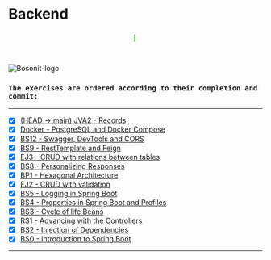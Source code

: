 # Backend

<marquee style="width: 50%; color: green; font-size: 20px;">
<b>Backend exercises in Bosonit</b></marquee>

#
![Bosonit-logo](https://cdn.bosonit.com/n-content/uploads/2021/12/bosonit_web.png)

### `The exercises are ordered according to their completion and commit:`

***
- [x] [(HEAD -> main) JVA2 - Records](https://github.com/Seven-z01/Backend/tree/main/JVA2)
- [x] [Docker - PostgreSQL and Docker Compose](https://github.com/Seven-z01/Backend/tree/main/Docker)
- [x] [BS12 - Swagger, DevTools and CORS](https://github.com/Seven-z01/Backend/tree/main/BS12)
- [x] [BS9 - RestTemplate and Feign](https://github.com/Seven-z01/Backend/tree/main/BS9)
- [x] [EJ3 - CRUD with relations between tables](https://github.com/Seven-z01/Backend/tree/main/EJ3)
- [x] [BS8 - Personalizing Responses](https://github.com/Seven-z01/Backend/tree/main/BS8)
- [x] [BP1 - Hexagonal Architecture](https://github.com/Seven-z01/Backend/tree/main/BP1)
- [x] [EJ2 - CRUD with validation](https://github.com/Seven-z01/Backend/tree/main/EJ2)
- [x] [BS5 - Logging in Spring Boot](https://github.com/Seven-z01/Backend/tree/main/BS5)
- [x] [BS4 - Properties in Spring Boot and Profiles](https://github.com/Seven-z01/Backend/tree/main/BS4)
- [x] [BS3 - Cycle of life Beans](https://github.com/Seven-z01/Backend/tree/main/BS3)
- [x] [RS1 - Advancing with the Controllers](https://github.com/Seven-z01/Backend/tree/main/RS1)
- [x] [BS2 - Injection of Dependencies](https://github.com/Seven-z01/Backend/tree/main/BS2)
- [x] [BS0 - Introduction to Spring Boot](https://github.com/Seven-z01/Backend/tree/main/BS0)
***
